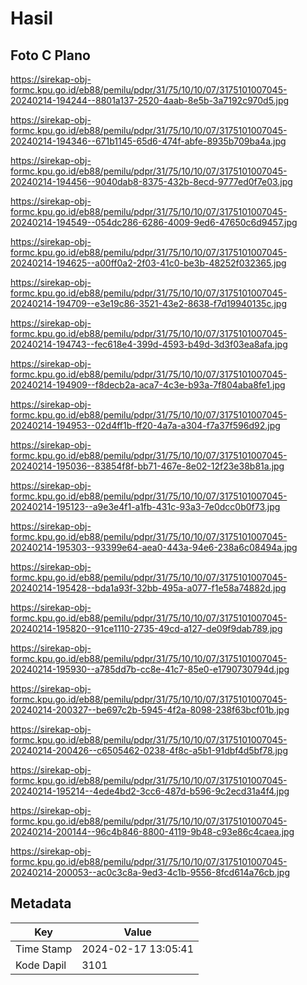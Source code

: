 # Hasil

## Foto C Plano

https://sirekap-obj-formc.kpu.go.id/eb88/pemilu/pdpr/31/75/10/10/07/3175101007045-20240214-194244--8801a137-2520-4aab-8e5b-3a7192c970d5.jpg

https://sirekap-obj-formc.kpu.go.id/eb88/pemilu/pdpr/31/75/10/10/07/3175101007045-20240214-194346--671b1145-65d6-474f-abfe-8935b709ba4a.jpg

https://sirekap-obj-formc.kpu.go.id/eb88/pemilu/pdpr/31/75/10/10/07/3175101007045-20240214-194456--9040dab8-8375-432b-8ecd-9777ed0f7e03.jpg

https://sirekap-obj-formc.kpu.go.id/eb88/pemilu/pdpr/31/75/10/10/07/3175101007045-20240214-194549--054dc286-6286-4009-9ed6-47650c6d9457.jpg

https://sirekap-obj-formc.kpu.go.id/eb88/pemilu/pdpr/31/75/10/10/07/3175101007045-20240214-194625--a00ff0a2-2f03-41c0-be3b-48252f032365.jpg

https://sirekap-obj-formc.kpu.go.id/eb88/pemilu/pdpr/31/75/10/10/07/3175101007045-20240214-194709--e3e19c86-3521-43e2-8638-f7d19940135c.jpg

https://sirekap-obj-formc.kpu.go.id/eb88/pemilu/pdpr/31/75/10/10/07/3175101007045-20240214-194743--fec618e4-399d-4593-b49d-3d3f03ea8afa.jpg

https://sirekap-obj-formc.kpu.go.id/eb88/pemilu/pdpr/31/75/10/10/07/3175101007045-20240214-194909--f8decb2a-aca7-4c3e-b93a-7f804aba8fe1.jpg

https://sirekap-obj-formc.kpu.go.id/eb88/pemilu/pdpr/31/75/10/10/07/3175101007045-20240214-194953--02d4ff1b-ff20-4a7a-a304-f7a37f596d92.jpg

https://sirekap-obj-formc.kpu.go.id/eb88/pemilu/pdpr/31/75/10/10/07/3175101007045-20240214-195036--83854f8f-bb71-467e-8e02-12f23e38b81a.jpg

https://sirekap-obj-formc.kpu.go.id/eb88/pemilu/pdpr/31/75/10/10/07/3175101007045-20240214-195123--a9e3e4f1-a1fb-431c-93a3-7e0dcc0b0f73.jpg

https://sirekap-obj-formc.kpu.go.id/eb88/pemilu/pdpr/31/75/10/10/07/3175101007045-20240214-195303--93399e64-aea0-443a-94e6-238a6c08494a.jpg

https://sirekap-obj-formc.kpu.go.id/eb88/pemilu/pdpr/31/75/10/10/07/3175101007045-20240214-195428--bda1a93f-32bb-495a-a077-f1e58a74882d.jpg

https://sirekap-obj-formc.kpu.go.id/eb88/pemilu/pdpr/31/75/10/10/07/3175101007045-20240214-195820--91ce1110-2735-49cd-a127-de09f9dab789.jpg

https://sirekap-obj-formc.kpu.go.id/eb88/pemilu/pdpr/31/75/10/10/07/3175101007045-20240214-195930--a785dd7b-cc8e-41c7-85e0-e1790730794d.jpg

https://sirekap-obj-formc.kpu.go.id/eb88/pemilu/pdpr/31/75/10/10/07/3175101007045-20240214-200327--be697c2b-5945-4f2a-8098-238f63bcf01b.jpg

https://sirekap-obj-formc.kpu.go.id/eb88/pemilu/pdpr/31/75/10/10/07/3175101007045-20240214-200426--c6505462-0238-4f8c-a5b1-91dbf4d5bf78.jpg

https://sirekap-obj-formc.kpu.go.id/eb88/pemilu/pdpr/31/75/10/10/07/3175101007045-20240214-195214--4ede4bd2-3cc6-487d-b596-9c2ecd31a4f4.jpg

https://sirekap-obj-formc.kpu.go.id/eb88/pemilu/pdpr/31/75/10/10/07/3175101007045-20240214-200144--96c4b846-8800-4119-9b48-c93e86c4caea.jpg

https://sirekap-obj-formc.kpu.go.id/eb88/pemilu/pdpr/31/75/10/10/07/3175101007045-20240214-200053--ac0c3c8a-9ed3-4c1b-9556-8fcd614a76cb.jpg


## Metadata

| Key        | Value               |
| ---------- | ------------------- |
| Time Stamp | 2024-02-17 13:05:41 |
| Kode Dapil | 3101                |



